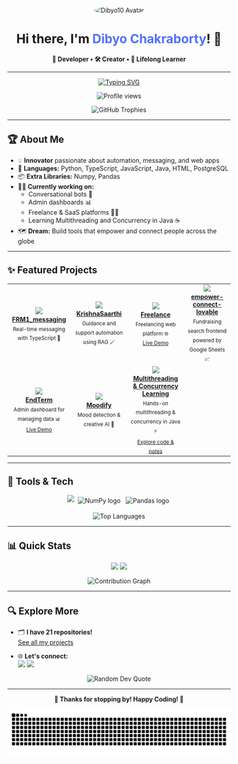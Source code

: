 <!-- Profile README for Dibyo10 -->
<!-- Last Updated: 2025-06-18 -->

<p align="center">
  <img src="https://avatars.githubusercontent.com/u/178864340?v=4" width="120" style="border-radius:50%;" alt="Dibyo10 Avatar"/>
</p>

<h1 align="center">Hi there, I'm <span style="color:#5271ff;">Dibyo Chakraborty</span>! 👋</h1>

<p align="center">
  <b>🚀 Developer • 🛠️ Creator • 🌱 Lifelong Learner</b>
</p>

---

<div align="center">
  <a href="https://git.io/typing-svg">
    <img src="https://readme-typing-svg.herokuapp.com?font=Fira+Code&pause=1000&center=true&vCenter=true&width=435&lines=Welcome+to+my+GitHub!;TypeScript+🐧+Python+🐍+Web+Dev+🔥;Building+Bots+🦄+Dashboards+💻;Always+learning+new+things!" alt="Typing SVG" />
  </a>
</div>

<p align="center">
  <img src="https://komarev.com/ghpvc/?username=Dibyo10&style=flat-square&color=5271ff" alt="Profile views"/>
</p>

<p align="center">
  <img src="https://github-profile-trophy.vercel.app/?username=Dibyo10&theme=nord&column=7&margin-w=15&margin-h=15&no-frame=true" alt="GitHub Trophies"/>
</p>

---

## 🏆 About Me

- 💡 **Innovator** passionate about automation, messaging, and web apps
- 🧠 **Languages:** Python, TypeScript, JavaScript, Java, HTML, PostgreSQL
- 📦 **Extra Libraries:** Numpy, Pandas
- 👨‍💻 **Currently working on:**  
  - Conversational bots 🤖  
  - Admin dashboards 📊  
  - Freelance & SaaS platforms 🧑‍💼  
  - Learning Multithreading and Concurrency in Java ☕  
- 🗺️ **Dream:** Build tools that empower and connect people across the globe

---

## ✨ Featured Projects

<table>
<tr>
  <td align="center">
    <a href="https://github.com/Dibyo10/FRM1_messaging">
      <img src="https://skillicons.dev/icons?i=typescript" width="32" /> <br>
      <b>FRM1_messaging</b>
    </a>
    <br>
    <sub>Real-time messaging with TypeScript 💬</sub>
  </td>
  <td align="center">
    <a href="https://github.com/Dibyo10/KrishnaBot">
      <img src="https://skillicons.dev/icons?i=python" width="32" /> <br>
      <b>KrishnaSaarthi</b>
    </a>
    <br>
    <sub>Guidance and support automation using RAG 🪄</sub>
  </td>
  <td align="center">
    <a href="https://github.com/Dibyo10/Freelance">
      <img src="https://skillicons.dev/icons?i=python" width="32" /> <br>
      <b>Freelance</b>
    </a>
    <br>
    <sub>Freelancing web platform 🌐<br><a href="https://freelance-ashen.vercel.app">Live Demo</a></sub>
  </td>
  <td align="center">
    <a href="https://github.com/Dibyo10/empower-connect-lovable">
      <img src="https://skillicons.dev/icons?i=react" width="32" /> <br>
      <b>empower-connect-lovable</b>
    </a>
    <br>
    <sub>Fundraising search frontend powered by Google Sheets 📈</sub>
  </td>
</tr>
<tr>
  <td align="center">
    <a href="https://github.com/Dibyo10/EndTerm">
      <img src="https://skillicons.dev/icons?i=react" width="32" /> <br>
      <b>EndTerm</b>
    </a>
    <br>
    <sub>Admin dashboard for managing data 📊<br><a href="https://admin-dashboard-indol-eta.vercel.app">Live Demo</a></sub>
  </td>
  <td align="center">
    <a href="https://github.com/Dibyo10/Moodify">
      <img src="https://skillicons.dev/icons?i=python" width="32" /> <br>
      <b>Moodify</b>
    </a>
    <br>
    <sub>Mood detection & creative AI 🧠</sub>
  </td>
  <td align="center">
    <a href="https://github.com/Dibyo10/Multithreading_Concurrency_Learning">
      <img src="https://cdn.jsdelivr.net/gh/devicons/devicon/icons/java/java-original.svg" width="32" /> <br>
      <b>Multithreading & Concurrency Learning</b>
    </a>
    <br>
    <sub>
      Hands-on multithreading & concurrency in Java ⚡<br>
      <a href="https://github.com/Dibyo10/Multithreading_Concurrency_Learning">Explore code & notes</a>
    </sub>
  </td>
</tr>
</table>

---

## 🧰 Tools & Tech

<p align="center">
  <img src="https://skillicons.dev/icons?i=python,typescript,javascript,java,react,html,css,vercel,github,aws,postgres" />
  <img src="https://cdn.jsdelivr.net/gh/devicons/devicon/icons/numpy/numpy-original.svg" width="32" height="32" alt="NumPy logo" style="vertical-align:middle; margin:4px;"/>
  <img src="https://cdn.jsdelivr.net/gh/devicons/devicon/icons/pandas/pandas-original.svg" width="32" height="32" alt="Pandas logo" style="vertical-align:middle; margin:4px;"/>
</p>

<p align="center">
  <img src="https://github-readme-stats.vercel.app/api/top-langs/?username=Dibyo10&layout=compact&theme=tokyonight&hide_border=true" alt="Top Languages" />
</p>

---

## 📊 Quick Stats

<p align="center">
  <img src="https://github-readme-stats.vercel.app/api?username=Dibyo10&show_icons=true&theme=tokyonight&hide_border=true" height="150"/>
  <img src="https://github-readme-streak-stats.herokuapp.com/?user=Dibyo10&theme=tokyonight&hide_border=true" height="150"/>
</p>

<p align="center">
  <img src="https://github-readme-activity-graph.vercel.app/graph?username=Dibyo10&theme=tokyo-night&hide_border=true&height=300" alt="Contribution Graph"/>
</p>

---

## 🔍 Explore More

- 🗂️ **I have 21 repositories!**  
  <a href="https://github.com/search?q=user%3ADibyo10&sort=updated&order=desc&type=repositories">See all my projects</a>

- 🌐 **Let's connect:**  
  <a href="https://github.com/Dibyo10"><img src="https://img.shields.io/badge/GitHub-181717?style=flat&logo=github&logoColor=white"/></a>
  <a href="https://www.linkedin.com/in/dibyo-chakraborty-2a7309317/"><img src="https://img.shields.io/badge/LinkedIn-0077B5?style=flat&logo=linkedin&logoColor=white"/></a>

<p align="center">
  <img src="https://quotes-github-readme.vercel.app/api?type=horizontal&theme=tokyonight" alt="Random Dev Quote"/>
</p>

---

<p align="center">
  <b>👀 Thanks for stopping by! Happy Coding! 🚀</b>
</p>

<!-- Snake Animation -->
<picture>
  <source media="(prefers-color-scheme: dark)" srcset="https://raw.githubusercontent.com/Dibyo10/Dibyo10/output/github-contribution-grid-snake-dark.svg">
  <source media="(prefers-color-scheme: light)" srcset="https://raw.githubusercontent.com/Dibyo10/Dibyo10/output/github-contribution-grid-snake.svg">
  <img alt="github contribution grid snake animation" src="https://raw.githubusercontent.com/Dibyo10/Dibyo10/output/github-contribution-grid-snake.svg">
</picture>
